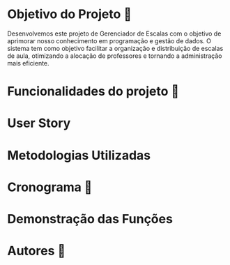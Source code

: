 # Objetivo do Projeto 🎯

Desenvolvemos este projeto de Gerenciador de Escalas com o objetivo de aprimorar nosso conhecimento em programação e gestão de dados. O sistema tem como objetivo facilitar a organização e distribuição de escalas de aula, otimizando a alocação de professores e tornando a administração mais eficiente.

# Funcionalidades do projeto 🔨

# User Story

# Metodologias Utilizadas

# Cronograma 📅

# Demonstração das Funções

# Autores 📃
